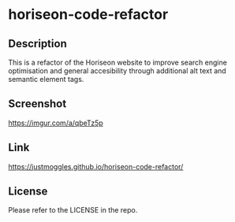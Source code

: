 # horiseon-code-refactor

## Description

This is a refactor of the Horiseon website to improve search engine optimisation and general accesibility through additional alt text and semantic element tags.

## Screenshot

https://imgur.com/a/qbeTz5p

## Link

https://justmoggles.github.io/horiseon-code-refactor/

## License

Please refer to the LICENSE in the repo.
